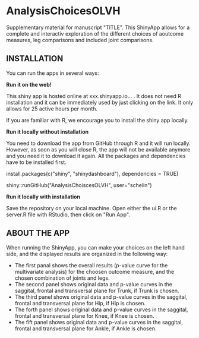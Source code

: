 # AnalysisChoicesOLVH
Supplementary material for manuscript "TITLE". This ShinyApp allows for a complete and interactiv exploration of the different choices of aoutcome measures, leg comparisons and included joint comparisons. 

## INSTALLATION ##

You can run the apps in several ways:

**Run it on the web!**

This shiny app is hosted online at xxx.shinyapp.io... . It does not need R installation and it can be immediately used by just clicking on the link. It only allows for 25 active hours per month. 

If you are familiar with R, we encourage you to install the shiny app locally.

**Run it locally without installation**

You need to download the app from GitHub through R and it will run locally. However, as soon as you will close R, the app will not be available anymore and you need it to download it again. All the packages and dependencies have to be installed first.

install.packages(c("shiny", "shinydashboard"), dependencies = TRUE)

shiny::runGitHub("AnalysisChoiscesOLVH", user="schelin")

**Run it locally with installation**

Save the repository on your local machine. Open either the ui.R or the server.R file with RStudio, then click on "Run App".

## ABOUT THE APP ##

When running the ShinyApp, you can make your choices on the left hand side, and the displayed results are organized in the following way:
- The first panal shows the overall results (p-value curve for the multivariate analysis) for the choosen outcome measure, and the chosen combination of joints and legs.
- The second panel shows original data and p-value curves in the saggital, frontal and transversal plane for Trunk, if Trunk is chosen.
- The third panel shows original data and p-value curves in the saggital, frontal and transversal plane for Hip, if Hip is chosen.
- The forth panel shows original data and p-value curves in the saggital, frontal and transversal plane for Knee, if Knee is chosen. 
- The fift panel shows original data and p-value curves in the saggital, frontal and transversal plane for Ankle, if Ankle is chosen. 
